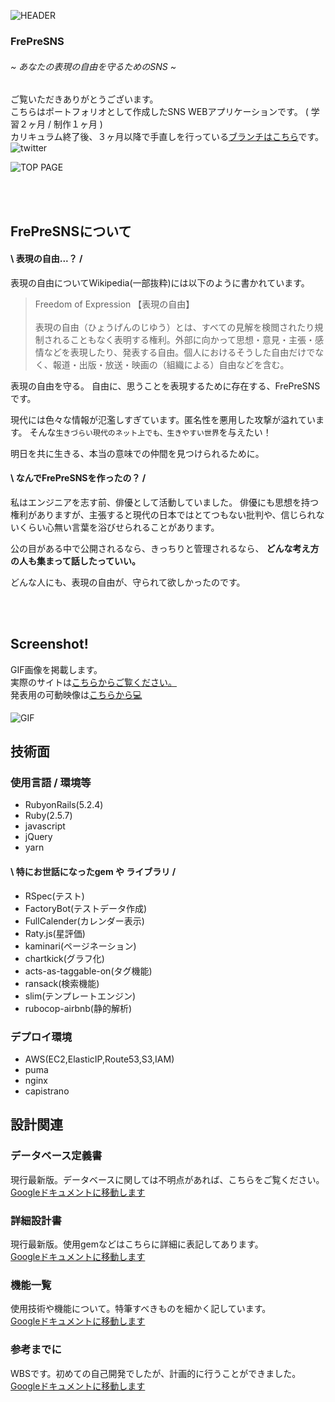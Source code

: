 ![HEADER](https://user-images.githubusercontent.com/61111655/84236820-422abb80-ab33-11ea-8e62-c9cf3bff34f5.png)

### FrePreSNS
###### ~ あなたの表現の自由を守るためのSNS ~ 


ご覧いただきありがとうございます。  
こちらはポートフォリオとして作成したSNS WEBアプリケーションです。
( 学習２ヶ月 / 制作１ヶ月 )  
カリキュラム終了後、３ヶ月以降で手直しを行っている[ブランチはこちら](https://github.com/mkmy1123/FrePreSNS/tree/AFTER-CURRICULM)です。  
![twitter](https://img.shields.io/twitter/url?style=social&url=https%3A%2F%2Fgithub.com%2Fmkmy1123%2FFrePreSNS)


![TOP PAGE](https://user-images.githubusercontent.com/61111655/84232788-fc1e2980-ab2b-11ea-824f-a00fb2c3a255.png)


<br>
<br>

## FrePreSNSについて
#### \ 表現の自由...？ /

表現の自由についてWikipedia(一部抜粋)には以下のように書かれています。

> Freedom of Expression 【表現の自由】 <br>
> <br>
> 表現の自由（ひょうげんのじゆう）とは、すべての見解を検閲されたり規制されることもなく表明する権利。外部に向かって思想・意見・主張・感情などを表現したり、発表する自由。個人におけるそうした自由だけでなく、報道・出版・放送・映画の（組織による）自由などを含む。

表現の自由を守る。  自由に、思うことを表現するために存在する、FrePreSNSです。

現代には色々な情報が氾濫しすぎています。匿名性を悪用した攻撃が溢れています。  そんな`生きづらい現代のネット上でも、生きやすい世界`を与えたい！

明日を共に生きる、本当の意味での仲間を見つけられるために。


#### \ なんでFrePreSNSを作ったの？ /

私はエンジニアを志す前、俳優として活動していました。  俳優にも思想を持つ権利がありますが、主張すると現代の日本ではとてつもない批判や、信じられないくらい心無い言葉を浴びせられることがあります。

公の目がある中で公開されるなら、きっちりと管理されるなら、  **どんな考え方の人も集まって話したっていい。**

どんな人にも、表現の自由が、守られて欲しかったのです。

<br>
<br>

## Screenshot!
GIF画像を掲載します。  
実際のサイトは[こちらからご覧ください。](https://frepresns.com)  
発表用の可動映像は[こちらから:computer:](https://youtu.be/oblV0_Z2xoo)  


![GIF](https://user-images.githubusercontent.com/61111655/84582098-80212b80-ae22-11ea-85bb-e46cc825cadf.gif)


## 技術面
### 使用言語 / 環境等
-  RubyonRails(5.2.4)
-  Ruby(2.5.7)
-  javascript
-  jQuery
-  yarn

#### \ 特にお世話になったgem や ライブラリ /
- RSpec(テスト)
- FactoryBot(テストデータ作成)
- FullCalender(カレンダー表示)
- Raty.js(星評価)
- kaminari(ページネーション)
- chartkick(グラフ化)
- acts-as-taggable-on(タグ機能)
- ransack(検索機能)
- slim(テンプレートエンジン)
- rubocop-airbnb(静的解析)

### デプロイ環境
- AWS(EC2,ElasticIP,Route53,S3,IAM)
- puma
- nginx
- capistrano


## 設計関連


### データベース定義書
  現行最新版。データベースに関しては不明点があれば、こちらをご覧ください。  
[Googleドキュメントに移動します](https://docs.google.com/spreadsheets/d/1LJDf-PTz2rxxBPnCHkduCCveFnAMm-yxTkbmD6VxaNY/edit#gid=484817952)


### 詳細設計書
  現行最新版。使用gemなどはこちらに詳細に表記してあります。  
[Googleドキュメントに移動します](https://docs.google.com/spreadsheets/d/1ELdvGt2tc8qumAhRqrdeybJLEICKoSfhN-yjP-pc4kQ/edit#gid=2019313919)


### 機能一覧
  使用技術や機能について。特筆すべきものを細かく記しています。   
[Googleドキュメントに移動します](https://docs.google.com/spreadsheets/d/1-G0ooqs94KSpr2QMj2FbsxY0Ie-k0rswbSFvwwAepUI/edit#gid=0)


### 参考までに
  WBSです。初めての自己開発でしたが、計画的に行うことができました。  
[Googleドキュメントに移動します](https://docs.google.com/spreadsheets/d/1tgcUZLeBETO5J1ap4PkeI7nnB0Fe5afuVtAP8pvLnDw/edit#gid=1773513600)

